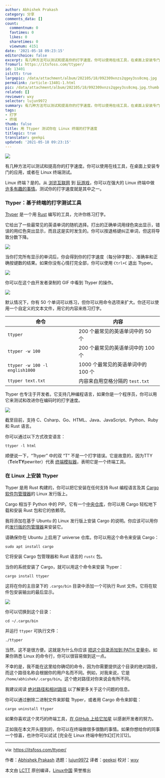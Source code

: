 ```yaml
---
author: Abhishek Prakash
category: 分享
comments_data: []
count:
  commentnum: 0
  favtimes: 0
  likes: 0
  sharetimes: 0
  viewnum: 4151
date: '2021-05-18 09:23:15'
editorchoice: false
excerpt: 有几种方法可以测试和提高你的打字速度。你可以使用在线工具，在桌面上安装专门的应用，或者在 Linux 终端测试。
fromurl: https://itsfoss.com/ttyper/
id: 13401
islctt: true
largepic: /data/attachment/album/202105/18/092309xnzs2qgey3ss8cmq.jpg
permalink: /article-13401-1.html
pic: /data/attachment/album/202105/18/092309xnzs2qgey3ss8cmq.jpg.thumb.jpg
related: []
reviewer: wxy
selector: lujun9972
summary: 有几种方法可以测试和提高你的打字速度。你可以使用在线工具，在桌面上安装专门的应用，或者在 Linux 终端测试。
tags:
- 打字
- 终端
thumb: false
title: 用 Ttyper 测试你在 Linux 终端的打字速度
titlepic: true
translator: geekpi
updated: '2021-05-18 09:23:15'
---
```


![](/data/attachment/album/202105/18/092309xnzs2qgey3ss8cmq.jpg)


有几种方法可以测试和提高你的打字速度。你可以使用在线工具，在桌面上安装专门的应用，或者在 Linux 终端测试。


Linux 终端？是的。从 [浏览互联网](https://itsfoss.com/terminal-web-browsers/) 到 [玩游戏](https://itsfoss.com/best-command-line-games-linux/)，你可以在强大的 Linux 终端中做 [许多有趣的事情](https://itsfoss.com/funny-linux-commands/)。测试你的打字速度就是其中之一。


### Ttyper：基于终端的打字测试工具


[Ttyper](https://github.com/max-niederman/ttyper) 是一个用 [Rust](https://www.rust-lang.org/) 编写的工具，允许你练习打字。


它给出了一些最常见的英语单词的随机选择。打出的正确单词用绿色突出显示，错误的用红色突出显示，而且这是实时发生的。你可以按退格键纠正单词，但这将导致分数下降。


![](/data/attachment/album/202105/18/092315bzryrtzzpxep5cnt.png)


当你打完所有显示的单词后，你会得到你的打字速度（每分钟字数）、准确率和正确按键数的结果。如果你没有心情打完全部，你可以使用 `Ctrl+C` 退出 Ttyper。


![](/data/attachment/album/202105/18/092316b738pa12eeatud3d.png)


你可以在这个由开发者录制的 GIF 中看到 Ttyper 的操作。


![](/data/attachment/album/202105/18/092317zwjjioogoziutt8j.gif)


默认情况下，你有 50 个单词可以练习，但你可以用命令选项来扩大。你还可以使用一个自定义的文本文件，用它的内容来练习打字。




| 命令 | 内容 |
| --- | --- |
| `ttyper` | 200 个最常见的英语单词中的 50 个 |
| `ttyper -w 100` | 200 个最常见的英语单词中的 100 个 |
| `ttyper -w 100 -l english1000` | 1000 个最常见的英语单词中的 100 个 |
| `ttyper text.txt` | 内容来自用空格分隔的 `test.txt` |


Ttyper 也专注于开发者。它支持几种编程语言，如果你是一个程序员，你可以用它来测试和改进你在编码时的打字速度。


![](/data/attachment/album/202105/18/092318pyzy26a262y8yezg.png)


截至目前，支持 C、Csharp、Go、HTML、Java、JavaScript、Python、Ruby 和 Rust 语言。


你可以通过以下方式改变语言：



```
ttyper -l html

```

顺便说一下，“Ttyper” 中的双 “T” 不是一个打字错误。它是故意的，因为TTY（**T**ele**TY**pewriter）代表 [终端模拟器](https://itsfoss.com/linux-terminal-emulators/)，表明它是一个终端工具。


### 在 Linux 上安装 Ttyper


Ttyper 是用 Rust 构建的，你可以把它安装在任何支持 Rust 编程语言及其 [Cargo 软件包管理器](https://doc.rust-lang.org/cargo/index.html)的 Linux 发行版上。


Cargo 相当于 Python 中的 PIP。它有一个[中央仓库](https://crates.io/)，你可以用 Cargo 轻松地下载和安装 Rust 包和它的依赖项。


我将添加在基于 Ubuntu 的 Linux 发行版上安装 Cargo 的说明。你应该可以用你的[发行版的包管理器](https://itsfoss.com/package-manager/)来安装它。


请确保你在 Ubuntu 上启用了 universe 仓库。你可以用这个命令来安装 Cargo：



```
sudo apt install cargo

```

它将安装 Cargo 包管理器和 Rust 语言的 `rustc` 包。


当你的系统安装了 Cargo，就可以用这个命令来安装 Ttyper：



```
cargo install ttyper

```

这将在你的主目录下的 `.cargo/bin` 目录中添加一个可执行 Rust 文件。它将在软件包安装输出的最后显示。


![](/data/attachment/album/202105/18/092319e11grpv1vgdzez9d.png)


你可以切换到这个目录：



```
cd ~/.cargo/bin

```

并运行 `ttyper` 可执行文件：



```
./ttyper

```

当然，这不是很方便。这就是为什么你应该 [把这个目录添加到 PATH 变量中](https://itsfoss.com/add-directory-to-path-linux/)。如果你熟悉 Linux 的命令行，你可以很容易做到这一点。


不幸的是，我不能在这里给你确切的命令，因为你需要提供这个目录的绝对路径，而这个路径名称会根据你的用户名而不同。例如，对我来说，它是 `/home/abhishek/.cargo/bin`。这个绝对路径对你来说会有所不同。


我建议阅读 [绝对路径和相对路径](https://linuxhandbook.com/absolute-vs-relative-path/) 以了解更多关于这个问题的信息。


你可以通过删除二进制文件来卸载 Ttyper，或者用 Cargo 命令来卸载：



```
cargo uninstall ttyper

```

如果你喜欢这个灵巧的终端工具，[在 GitHub 上给它加星](https://github.com/max-niederman/ttyper) 以感谢开发者的努力。


正如我在本文开头提到的，你可以在终端做很多很酷的事情。如果你想给你的同事一个惊喜，也许你可以试试 [完全在 Linux 终端中制作幻灯片][12]。




---


via: <https://itsfoss.com/ttyper/>


作者：[Abhishek Prakash](https://itsfoss.com/author/abhishek/) 选题：[lujun9972](https://github.com/lujun9972) 译者：[geekpi](https://github.com/geekpi) 校对：[wxy](https://github.com/wxy)


本文由 [LCTT](https://github.com/LCTT/TranslateProject) 原创编译，[Linux中国](https://linux.cn/) 荣誉推出